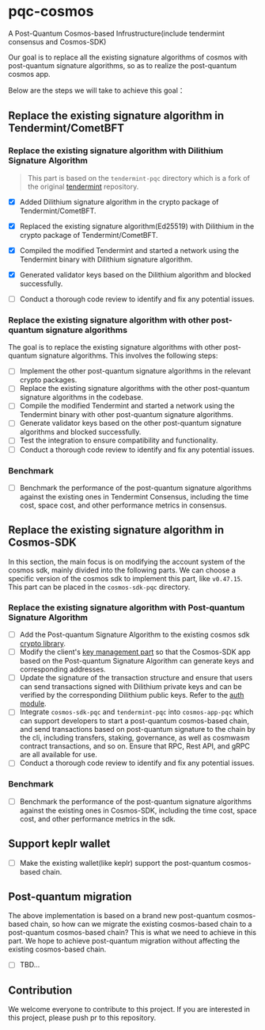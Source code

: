 # pqc-cosmos
A Post-Quantum Cosmos-based Infrustructure(include tendermint consensus and Cosmos-SDK)

Our goal is to replace all the existing signature algorithms of cosmos with post-quantum signature algorithms, so as to realize the post-quantum cosmos app.

Below are the steps we will take to achieve this goal：

## Replace the existing signature algorithm in Tendermint/CometBFT

### Replace the existing signature algorithm with Dilithium Signature Algorithm
> This part is based on the `tendermint-pqc` directory which is a fork of the original [tendermint](https://github.com/tendermint/tendermint) repository.

- [x] Added Dilithium signature algorithm in the crypto package of Tendermint/CometBFT.
- [x] Replaced the existing signature algorithm(Ed25519) with Dilithium in the crypto package of Tendermint/CometBFT.
- [x] Compiled the modified Tendermint and started a network using the Tendermint binary with Dilithium signature algorithm.
- [x] Generated validator keys based on the Dilithium algorithm and blocked successfully.
- [ ] Conduct a thorough code review to identify and fix any potential issues.


### Replace the existing signature algorithm with other post-quantum signature algorithms

The goal is to replace the existing signature algorithms with other post-quantum signature algorithms. This involves the following steps:

- [ ] Implement the other post-quantum signature algorithms in the relevant crypto packages.
- [ ] Replace the existing signature algorithms with the other post-quantum signature algorithms in the codebase.
- [ ] Compile the modified Tendermint and started a network using the Tendermint binary with other post-quantum signature algorithms.
- [ ] Generate validator keys based on the other post-quantum signature algorithms and blocked successfully.
- [ ] Test the integration to ensure compatibility and functionality.
- [ ] Conduct a thorough code review to identify and fix any potential issues.

### Benchmark

- [ ] Benchmark the performance of the post-quantum signature algorithms against the existing ones in Tendermint Consensus, including the time cost, space cost, and other performance metrics in consensus.

## Replace the existing signature algorithm in Cosmos-SDK
In this section, the main focus is on modifying the account system of the cosmos sdk, mainly divided into the following parts. We can choose a specific version of the cosmos sdk to implement this part, like `v0.47.15`. This part can be placed in the `cosmos-sdk-pqc` directory.

### Replace the existing signature algorithm with Post-quantum Signature Algorithm

- [ ] Add the Post-quantum Signature Algorithm to the existing cosmos sdk [crypto library](https://github.com/cosmos/cosmos-sdk/tree/main/crypto).
- [ ] Modify the client's [key management part](https://github.com/cosmos/cosmos-sdk/tree/main/client/keys) so that the Cosmos-SDK app based on the Post-quantum Signature Algorithm can generate keys and corresponding addresses.
- [ ] Update the signature of the transaction structure and ensure that users can send transactions signed with Dilithium private keys and can be verified by the corresponding Dilithium public keys. Refer to the [auth module](https://github.com/cosmos/cosmos-sdk/tree/main/x/auth).
- [ ] Integrate `cosmos-sdk-pqc` and `tendermint-pqc` into `cosmos-app-pqc` which can support developers to start a post-quantum cosmos-based chain, and send transactions based on post-quantum signature to the chain by the cli, including transfers, staking, governance, as well as cosmwasm contract transactions, and so on. Ensure that RPC, Rest API, and gRPC are all available for use.
- [ ] Conduct a thorough code review to identify and fix any potential issues.

### Benchmark

- [ ] Benchmark the performance of the post-quantum signature algorithms against the existing ones in Cosmos-SDK, including the time cost, space cost, and other performance metrics in the sdk.

## Support keplr wallet

- [ ] Make the existing wallet(like keplr) support the post-quantum cosmos-based chain.

## Post-quantum migration

The above implementation is based on a brand new post-quantum cosmos-based chain, so how can we migrate the existing cosmos-based chain to a post-quantum cosmos-based chain? This is what we need to achieve in this part. We hope to achieve post-quantum migration without affecting the existing cosmos-based chain.

- [ ] TBD...

## Contribution

We welcome everyone to contribute to this project. If you are interested in this project, please push pr to this repository.
